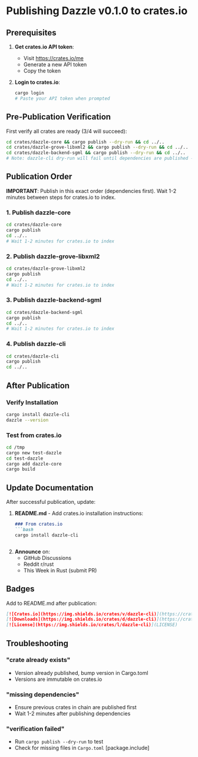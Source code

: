 # Publishing Dazzle v0.1.0 to crates.io

## Prerequisites

1. **Get crates.io API token**:
   - Visit https://crates.io/me
   - Generate a new API token
   - Copy the token

2. **Login to crates.io**:
   ```bash
   cargo login
   # Paste your API token when prompted
   ```

## Pre-Publication Verification

First verify all crates are ready (3/4 will succeed):

```bash
cd crates/dazzle-core && cargo publish --dry-run && cd ../..
cd crates/dazzle-grove-libxml2 && cargo publish --dry-run && cd ../..
cd crates/dazzle-backend-sgml && cargo publish --dry-run && cd ../..
# Note: dazzle-cli dry-run will fail until dependencies are published - this is expected
```

## Publication Order

**IMPORTANT**: Publish in this exact order (dependencies first). Wait 1-2 minutes between steps for crates.io to index.

### 1. Publish dazzle-core
```bash
cd crates/dazzle-core
cargo publish
cd ../..
# Wait 1-2 minutes for crates.io to index
```

### 2. Publish dazzle-grove-libxml2
```bash
cd crates/dazzle-grove-libxml2
cargo publish
cd ../..
# Wait 1-2 minutes for crates.io to index
```

### 3. Publish dazzle-backend-sgml
```bash
cd crates/dazzle-backend-sgml
cargo publish
cd ../..
# Wait 1-2 minutes for crates.io to index
```

### 4. Publish dazzle-cli
```bash
cd crates/dazzle-cli
cargo publish
cd ../..
```

## After Publication

### Verify Installation
```bash
cargo install dazzle-cli
dazzle --version
```

### Test from crates.io
```bash
cd /tmp
cargo new test-dazzle
cd test-dazzle
cargo add dazzle-core
cargo build
```

## Update Documentation

After successful publication, update:

1. **README.md** - Add crates.io installation instructions:
   ```markdown
   ### From crates.io
   ```bash
   cargo install dazzle-cli
   ```
   ```

2. **Announce** on:
   - GitHub Discussions
   - Reddit r/rust
   - This Week in Rust (submit PR)

## Badges

Add to README.md after publication:

```markdown
[![Crates.io](https://img.shields.io/crates/v/dazzle-cli)](https://crates.io/crates/dazzle-cli)
[![Downloads](https://img.shields.io/crates/d/dazzle-cli)](https://crates.io/crates/dazzle-cli)
[![License](https://img.shields.io/crates/l/dazzle-cli)](LICENSE)
```

## Troubleshooting

### "crate already exists"
- Version already published, bump version in Cargo.toml
- Versions are immutable on crates.io

### "missing dependencies"
- Ensure previous crates in chain are published first
- Wait 1-2 minutes after publishing dependencies

### "verification failed"
- Run `cargo publish --dry-run` to test
- Check for missing files in `Cargo.toml` [package.include]
